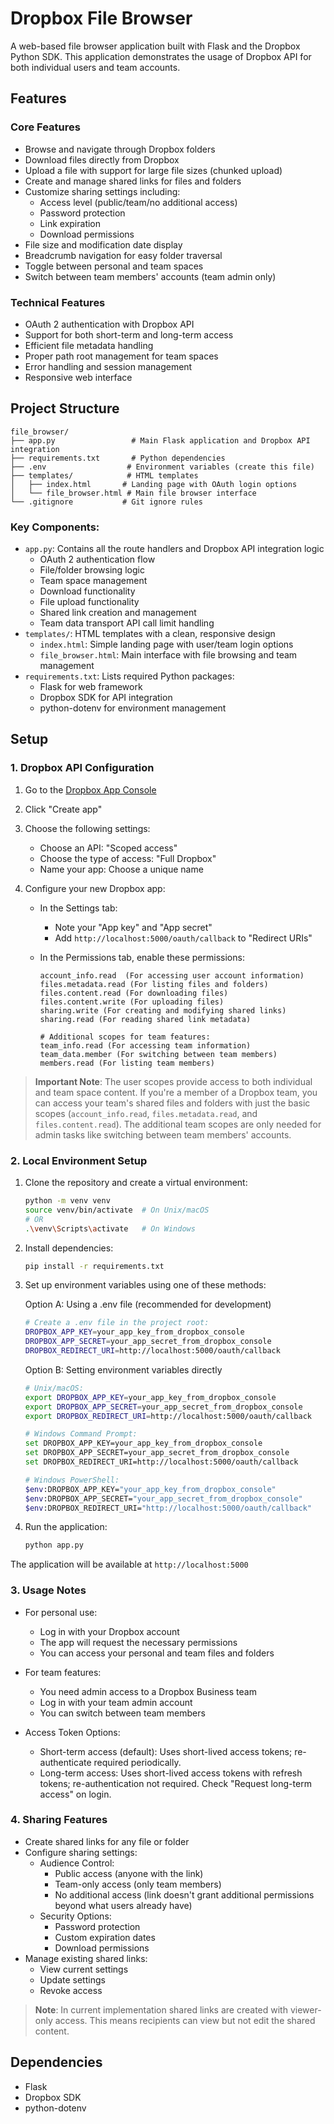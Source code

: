 # Dropbox File Browser

A web-based file browser application built with Flask and the Dropbox Python SDK. This application demonstrates the usage of Dropbox API for both individual users and team accounts.

## Features

### Core Features
- Browse and navigate through Dropbox folders
- Download files directly from Dropbox
- Upload a file with support for large file sizes (chunked upload)
- Create and manage shared links for files and folders
- Customize sharing settings including:
  - Access level (public/team/no additional access)
  - Password protection
  - Link expiration
  - Download permissions
- File size and modification date display
- Breadcrumb navigation for easy folder traversal
- Toggle between personal and team spaces
- Switch between team members' accounts (team admin only)

### Technical Features
- OAuth 2 authentication with Dropbox API
- Support for both short-term and long-term access
- Efficient file metadata handling
- Proper path root management for team spaces
- Error handling and session management
- Responsive web interface

## Project Structure

```
file_browser/
├── app.py                 # Main Flask application and Dropbox API integration
├── requirements.txt       # Python dependencies
├── .env                  # Environment variables (create this file)
├── templates/            # HTML templates
│   ├── index.html       # Landing page with OAuth login options
│   └── file_browser.html # Main file browser interface
└── .gitignore           # Git ignore rules
```

### Key Components:
- `app.py`: Contains all the route handlers and Dropbox API integration logic
  - OAuth 2 authentication flow
  - File/folder browsing logic
  - Team space management
  - Download functionality
  - File upload functionality
  - Shared link creation and management
  - Team data transport API call limit handling
- `templates/`: HTML templates with a clean, responsive design
  - `index.html`: Simple landing page with user/team login options
  - `file_browser.html`: Main interface with file browsing and team management
- `requirements.txt`: Lists required Python packages:
  - Flask for web framework
  - Dropbox SDK for API integration
  - python-dotenv for environment management

## Setup

### 1. Dropbox API Configuration

1. Go to the [Dropbox App Console](https://www.dropbox.com/developers/apps)
2. Click "Create app"
3. Choose the following settings:
   - Choose an API: "Scoped access"
   - Choose the type of access: "Full Dropbox"
   - Name your app: Choose a unique name

4. Configure your new Dropbox app:
   - In the Settings tab:
     - Note your "App key" and "App secret"
     - Add `http://localhost:5000/oauth/callback` to "Redirect URIs"
     
   
   - In the Permissions tab, enable these permissions:
     ```
     account_info.read  (For accessing user account information)
     files.metadata.read (For listing files and folders)
     files.content.read (For downloading files)
     files.content.write (For uploading files)
     sharing.write (For creating and modifying shared links)
     sharing.read (For reading shared link metadata)
     
     # Additional scopes for team features:
     team_info.read (For accessing team information)
     team_data.member (For switching between team members)
     members.read (For listing team members)
     ```

> **Important Note**: The user scopes provide access to both individual and team space content. If you're a member of a Dropbox team, you can access your team's shared files and folders with just the basic scopes (`account_info.read`, `files.metadata.read`, and `files.content.read`). The additional team scopes are only needed for admin tasks like switching between team members' accounts.

### 2. Local Environment Setup

1. Clone the repository and create a virtual environment:
   ```bash
   python -m venv venv
   source venv/bin/activate  # On Unix/macOS
   # OR
   .\venv\Scripts\activate   # On Windows
   ```

2. Install dependencies:
   ```bash
   pip install -r requirements.txt
   ```

3. Set up environment variables using one of these methods:

   Option A: Using a .env file (recommended for development)
   ```bash
   # Create a .env file in the project root:
   DROPBOX_APP_KEY=your_app_key_from_dropbox_console
   DROPBOX_APP_SECRET=your_app_secret_from_dropbox_console
   DROPBOX_REDIRECT_URI=http://localhost:5000/oauth/callback
   ```

   Option B: Setting environment variables directly
   ```bash
   # Unix/macOS:
   export DROPBOX_APP_KEY=your_app_key_from_dropbox_console
   export DROPBOX_APP_SECRET=your_app_secret_from_dropbox_console
   export DROPBOX_REDIRECT_URI=http://localhost:5000/oauth/callback

   # Windows Command Prompt:
   set DROPBOX_APP_KEY=your_app_key_from_dropbox_console
   set DROPBOX_APP_SECRET=your_app_secret_from_dropbox_console
   set DROPBOX_REDIRECT_URI=http://localhost:5000/oauth/callback

   # Windows PowerShell:
   $env:DROPBOX_APP_KEY="your_app_key_from_dropbox_console"
   $env:DROPBOX_APP_SECRET="your_app_secret_from_dropbox_console"
   $env:DROPBOX_REDIRECT_URI="http://localhost:5000/oauth/callback"
   ```

4. Run the application:
   ```bash
   python app.py
   ```

The application will be available at `http://localhost:5000`

### 3. Usage Notes

- For personal use:
  - Log in with your Dropbox account
  - The app will request the necessary permissions
  - You can access your personal and team files and folders

- For team features:
  - You need admin access to a Dropbox Business team
  - Log in with your team admin account
  - You can switch between team members

- Access Token Options:
  - Short-term access (default): Uses short-lived access tokens; re-authenticate required periodically.
  - Long-term access: Uses short-lived access tokens with refresh tokens; re-authentication not required. Check "Request long-term access" on login.

### 4. Sharing Features

- Create shared links for any file or folder
- Configure sharing settings:
  - Audience Control:
    - Public access (anyone with the link)
    - Team-only access (only team members)
    - No additional access (link doesn't grant additional permissions beyond what users already have)
  - Security Options:
    - Password protection
    - Custom expiration dates
    - Download permissions
- Manage existing shared links:
  - View current settings
  - Update settings
  - Revoke access

> **Note**: In current implementation shared links are created with viewer-only access. This means recipients can view but not edit the shared content.

## Dependencies

- Flask
- Dropbox SDK
- python-dotenv
 
